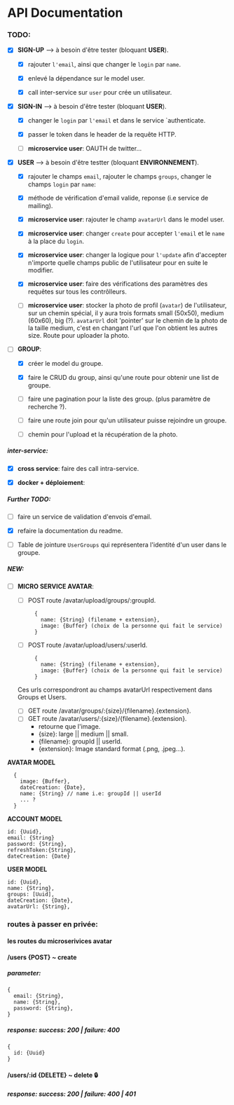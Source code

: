 # API Documentation

### TODO:

- [x] **SIGN-UP**  --> à besoin d'être tester (bloquant **USER**).
  
    - [x] rajouter `l'email`, ainsi que changer le `login` par `name`.
    
    - [x] enlevé la dépendance sur le model user.

    - [x] call inter-service sur `user` pour crée un utilisateur.
    

- [X] **SIGN-IN** --> à besoin d'être tester (bloquant **USER**).

    - [x] changer le `login` par `l'email` et dans le service `authenticate.
    
    - [x] passer le token dans le header de la requête HTTP.
    
    - [ ] **microservice user**: OAUTH de twitter...
    
- [X] **USER** --> à besoin d'être testter (bloquant **ENVIRONNEMENT**).

    - [x] rajouter le champs `email`, rajouter le champs `groups`, changer le champs `login` par `name`:

    - [x] méthode de vérification d'email valide, reponse (i.e service de mailing).

    - [x] **microservice user**: rajouter le champ `avatarUrl` dans le model user.
    
    - [x] **microservice user**: changer `create` pour accepter `l'email` et le `name` à la place du `login`.

    - [X] **microservice user**: changer la logique pour `l'update` afin d'accepter n'importe quelle champs public de l'utilisateur pour en suite le modifier.

    - [X] **microservice user**: faire des vérifications des paramètres des requêtes sur tous les contrôlleurs.

    - [ ] **microservice user**: stocker la photo de profil (`avatar`) de l'utilisateur, sur un chemin spécial, il y aura trois formats small (50x50), medium (60x60), big (?). `avatarUrl` doit 'pointer' sur le chemin de la photo de la taille medium, c'est en changant l'url que l'on obtient les autres size. Route pour uploader la photo.

- [ ] **GROUP**:

  - [x] créer le model du groupe.

  - [x] faire le CRUD du group, ainsi qu'une route pour obtenir une list de groupe.
  
  - [ ] faire une pagination pour la liste des group. (plus paramètre de recherche ?).

  - [ ] faire une route join pour qu'un utilisateur puisse rejoindre un groupe.

  - [ ] chemin pour l'upload et la récupération de la photo.

##### inter-service:

- [X] **cross service**: faire des call intra-service.

- [x] **docker + déploiement**:

##### Further TODO:

- [ ] faire un service de validation d'envois d'email.

- [x] refaire la documentation du readme.

- [ ] Table de jointure `UserGroups` qui représentera l'identité d'un user dans le groupe.

##### NEW:

  - [ ] **MICRO SERVICE AVATAR**:
      
    - [ ] POST route /avatar/upload/groups/:groupId.
      ```
        {
          name: {String} (filename + extension},
          image: {Buffer} (choix de la personne qui fait le service)
        }
      ```
    - [ ] POST route /avatar/upload/users/:userId.
    
      ```
        {
          name: {String} (filename + extension},
          image: {Buffer} (choix de la personne qui fait le service)
        }
      ```
     
     Ces urls correspondront au champs avatarUrl respectivement dans Groups et Users.
    - [ ] GET route /avatar/groups/:{size}/{filename}.{extension}.
    - [ ] GET route /avatar/users/:{size}/{filename}.{extension}.
      - retourne que l'image.
      - {size}: large || medium || small.
      - {filename}: groupId || userId.
      - {extension}: Image standard format (.png, .jpeg...).


**AVATAR MODEL**
```
  {
    image: {Buffer},
    dateCreation: {Date},
    name: {String} // name i.e: groupId || userId
    ... ?
  }
```

**ACCOUNT MODEL**

```
id: {Uuid},
email: {String}
password: {String},
refreshToken:{String},
dateCreation: {Date}
```

**USER MODEL**

```
id: {Uuid},
name: {String},
groups: [Uuid],
dateCreation: {Date},
avatarUrl: {String},
```

### routes à passer en privée: 

#### les routes du microserivices avatar

#### /users {POST} ~ create

##### parameter:

```
{
  email: {String},
  name: {String},
  password: {String},
}
```

##### response: success: 200 | failure: 400

```
{
  id: {Uuid}
}
```

#### /users/:id {DELETE} ~ delete :lock:

##### response: success: 200 | failure: 400 | 401




